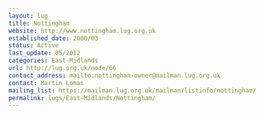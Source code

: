 ```yaml
---
layout: lug
title: Nottingham
website: http://www.nottingham.lug.org.uk
established_date: 2000/03
status: Active
last_update: 05/2012
categories: East-Midlands
url: http://lug.org.uk/node/66
contact_address: mailto:nottingham-owner@mailman.lug.org.uk
contact: Martin Lomas
mailing_list: https://mailman.lug.org.uk/mailman/listinfo/nottingham/
permalink: lugs/East-Midlands/Nottingham/
---
```

